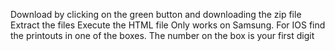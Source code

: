 Download by clicking on the green button and downloading the zip file
Extract the files
Execute the HTML file
Only works on Samsung. For IOS find the printouts in one of the boxes. The number on the box is your first digit


